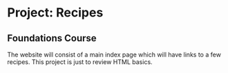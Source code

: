 # Project: Recipes
## Foundations Course

The website will consist of a main index page which will have links to a few recipes. This project is just to review HTML basics.
